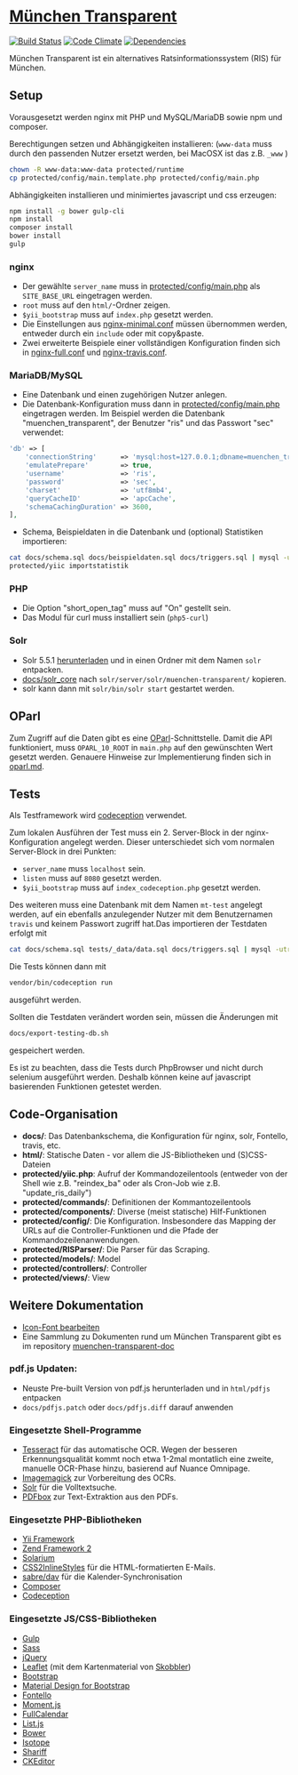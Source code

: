 [München Transparent](https://www.muenchen-transparent.de)
=========================================

[![Build Status](https://travis-ci.org/codeformunich/muenchen-transparent.svg?branch=master)](https://travis-ci.org/codeformunich/muenchen-transparent)
[![Code Climate](https://codeclimate.com/github/codeformunich/Muenchen-Transparent/badges/gpa.svg)](https://codeclimate.com/github/codeformunich/Muenchen-Transparent)
[![Dependencies](https://gemnasium.com/codeformunich/Muenchen-Transparent.svg)](https://gemnasium.com/codeformunich/Muenchen-Transparent)


München Transparent ist ein alternatives Ratsinformationssystem (RIS) für München.

## Setup

Vorausgesetzt werden nginx mit PHP und MySQL/MariaDB sowie npm und composer.

Berechtigungen setzen und Abhängigkeiten installieren: (`www-data` muss durch den passenden Nutzer ersetzt werden, bei MacOSX ist das z.B. `_www` )
```bash
chown -R www-data:www-data protected/runtime
cp protected/config/main.template.php protected/config/main.php
```

Abhängigkeiten installieren und minimiertes javascript und css erzeugen:
```bash
npm install -g bower gulp-cli
npm install
composer install
bower install
gulp
```

### nginx
* Der gewählte `server_name` muss in [protected/config/main.php](protected/config/main.php) als `SITE_BASE_URL` eingetragen werden.
* `root` muss auf den `html/`-Ordner zeigen.
* `$yii_bootstrap` muss auf `index.php` gesetzt werden.
* Die Einstellungen aus [nginx-minimal.conf](docs/nginx-minimal.conf) müssen übernommen werden, entweder durch ein `include` oder mit copy&paste.
* Zwei erweiterte Beispiele einer vollständigen Konfiguration finden sich in [nginx-full.conf](docs/nginx-full.conf) und [nginx-travis.conf](docs/nginx-travis.conf).

### MariaDB/MySQL
* Eine Datenbank und einen zugehörigen Nutzer anlegen.
* Die Datenbank-Konfiguration muss dann in [protected/config/main.php](protected/config/main.php) eingetragen werden. Im Beispiel werden die Datenbank "muenchen_transparent", der Benutzer "ris" und das Passwort "sec" verwendet:
```php
'db' => [
    'connectionString'      => 'mysql:host=127.0.0.1;dbname=muenchen_transparent',
    'emulatePrepare'        => true,
    'username'              => 'ris',
    'password'              => 'sec',
    'charset'               => 'utf8mb4',
    'queryCacheID'          => 'apcCache',
    'schemaCachingDuration' => 3600,
],
```
* Schema, Beispieldaten in die Datenbank und (optional) Statistiken importieren:
```bash
cat docs/schema.sql docs/beispieldaten.sql docs/triggers.sql | mysql -u ris -psec muenchen_transparent
protected/yiic importstatistik
```

### PHP
* Die Option "short_open_tag" muss auf "On" gestellt sein.
* Das Modul für curl muss installiert sein (`php5-curl`)

### Solr
* Solr 5.5.1 [herunterladen](https://archive.apache.org/dist/lucene/solr/5.5.1/) und in einen Ordner mit dem Namen `solr` entpacken.
* [docs/solr_core](docs/solr_core) nach `solr/server/solr/muenchen-transparent/` kopieren.
* solr kann dann mit `solr/bin/solr start` gestartet werden.

## OParl

Zum Zugriff auf die Daten gibt es eine [OParl](https://oparl.org)-Schnittstelle. Damit die API funktioniert, muss
`OPARL_10_ROOT` in `main.php` auf den gewünschten Wert gesetzt werden. Genauere Hinweise zur Implementierung finden
sich in [oparl.md](docs/oparl.md).

## Tests

Als Testframework wird [codeception](http://codeception.com/) verwendet.

Zum lokalen Ausführen der Test muss ein 2. Server-Block in der nginx-Konfiguration angelegt werden. Dieser unterschiedet sich vom normalen Server-Block in drei Punkten:
* `server_name` muss `localhost` sein.
* `listen` muss auf `8080` gesetzt werden.
* `$yii_bootstrap` muss auf `index_codeception.php` gesetzt werden.

Des weiteren muss eine Datenbank mit dem Namen `mt-test` angelegt werden, auf ein ebenfalls anzulegender Nutzer mit dem
Benutzernamen `travis` und keinem Passwort zugriff hat.Das importieren der Testdaten erfolgt mit
```bash
cat docs/schema.sql tests/_data/data.sql docs/triggers.sql | mysql -utravis mt-test
```
Die Tests können dann mit
```bash
vendor/bin/codeception run
```
ausgeführt werden.

Sollten die Testdaten verändert worden sein, müssen die Änderungen mit
```bash
docs/export-testing-db.sh
```
gespeichert werden.


Es ist zu beachten, dass die Tests durch PhpBrowser und nicht durch selenium ausgeführt werden. Deshalb können keine auf javascript basierenden Funktionen getestet werden.

## Code-Organisation

* __docs/__: Das Datenbankschema, die Konfiguration für nginx, solr, Fontello, travis, etc.
* __html/__: Statische Daten - vor allem die JS-Bibliotheken und (S)CSS-Dateien
* __protected/yiic.php__: Aufruf der Kommandozeilentools (entweder von der Shell wie z.B. "reindex_ba" oder als Cron-Job wie z.B. "update_ris_daily")
* __protected/commands/__: Definitionen der Kommantozeilentools
* __protected/components/__: Diverse (meist statische) Hilf-Funktionen
* __protected/config/__: Die Konfiguration. Insbesondere das Mapping der URLs auf die Controller-Funktionen und die Pfade der Kommandozeilenanwendungen.
* __protected/RISParser/__: Die Parser für das Scraping.
* __protected/models/__: Model
* __protected/controllers/__: Controller
* __protected/views/__: View

## Weitere Dokumentation
* [Icon-Font bearbeiten](docs/updating-fontello.md)
* Eine Sammlung zu Dokumenten rund um München Transparent gibt es im repository [muenchen-transparent-doc](https://github.com/codeformunich/muenchen-transparent-doc)

### pdf.js  Updaten:
* Neuste Pre-built Version von pdf.js herunterladen und in `html/pdfjs` entpacken
* `docs/pdfjs.patch` oder `docs/pdfjs.diff` darauf anwenden

### Eingesetzte Shell-Programme
* [Tesseract](https://code.google.com/p/tesseract-ocr/) für das automatische OCR. Wegen der besseren Erkennungsqualität kommt noch etwa 1-2mal montatlich eine zweite, manuelle OCR-Phase hinzu, basierend auf Nuance Omnipage.
* [Imagemagick](http://www.imagemagick.org/) zur Vorbereitung des OCRs.
* [Solr](http://lucene.apache.org/solr/) für die Volltextsuche.
* [PDFbox](pdfbox.apache.org) zur Text-Extraktion aus den PDFs.

### Eingesetzte PHP-Bibliotheken
* [Yii Framework](http://www.yiiframework.com/)
* [Zend Framework 2](http://framework.zend.com/)
* [Solarium](http://www.solarium-project.org/)
* [CSS2InlineStyles](https://github.com/tijsverkoyen/CssToInlineStyles) für die HTML-formatierten E-Mails.
* [sabre/dav](http://sabre.io/) für die Kalender-Synchronisation
* [Composer](https://getcomposer.org/)
* [Codeception](http://codeception.com/)

### Eingesetzte JS/CSS-Bibliotheken
* [Gulp](http://gulpjs.com/)
* [Sass](http://sass-lang.com/)
* [jQuery](http://www.jquery.com/)
* [Leaflet](http://leafletjs.com/) (mit dem Kartenmaterial von [Skobbler](http://www.skobbler.com/))
* [Bootstrap](http://getbootstrap.com/)
* [Material Design for Bootstrap](http://fezvrasta.github.io/bootstrap-material-design/)
* [Fontello](http://fontello.com/)
* [Moment.js](momentjs.com)
* [FullCalendar](http://fullcalendar.io/)
* [List.js](http://www.listjs.com/)
* [Bower](http://bower.io/)
* [Isotope](http://isotope.metafizzy.co/)
* [Shariff](http://www.heise.de/ct/artikel/Shariff-Social-Media-Buttons-mit-Datenschutz-2467514.html)
* [CKEditor](http://ckeditor.com/)
